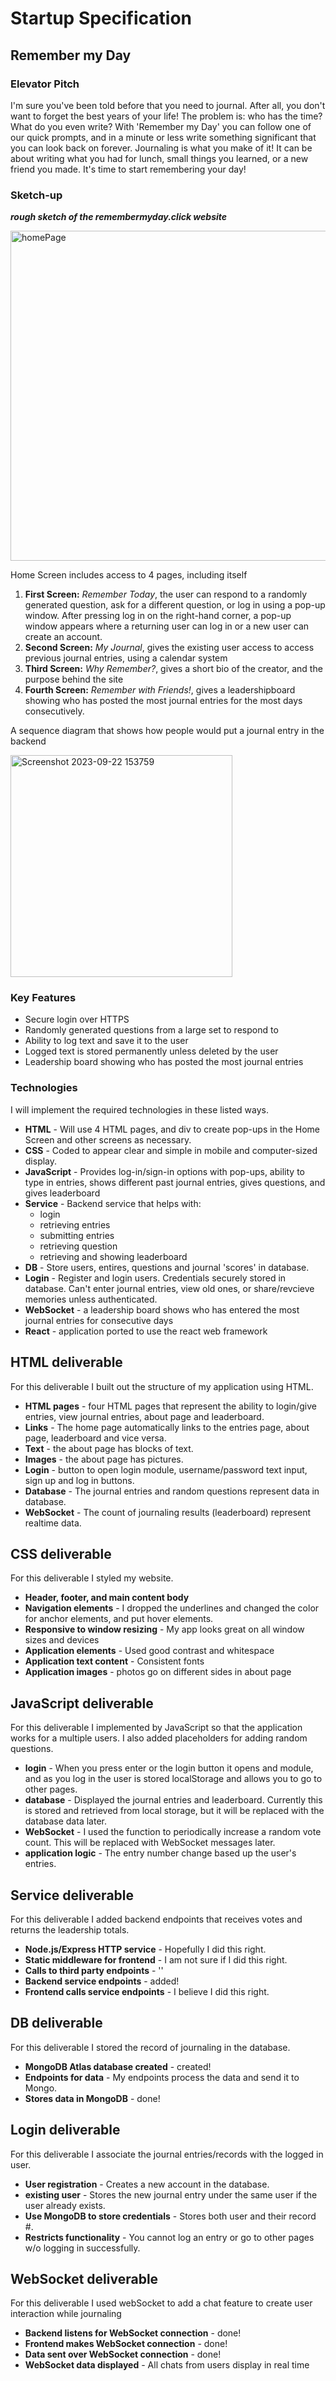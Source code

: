# Startup Specification
## Remember my Day

### Elevator Pitch

I'm sure you've been told before that you need to journal. After all, you don't want to forget the best years of your life! The problem is: who has the time? What do you even write? With 'Remember my Day' you can follow one of our quick prompts, and in a minute or less write something significant that you can look back on forever. Journaling is what you make of it! It can be about writing what you had for lunch, small things you learned, or a new friend you made. It's time to start remembering your day! 

### Sketch-up

***rough sketch of the remembermyday.click website***

<img width="528" alt="homePage" src="https://github.com/ambjarvi/cs260/assets/65629654/a842d5c2-f3b7-4578-9572-da7fb817d833">

Home Screen includes access to 4 pages, including itself

1. **First Screen:** *Remember Today*, the user can respond to a randomly generated question, ask for a different question, or log in using a pop-up window. After pressing log in on the right-hand corner, a pop-up window appears where a returning user can log in or a new user can create an account.
1. **Second Screen:** *My Journal*, gives the existing user access to access previous journal entries, using a calendar system
1. **Third Screen:** *Why Remember?*, gives a short bio of the creator, and the purpose behind the site
1. **Fourth Screen:** *Remember with Friends!*, gives a leadershipboard showing who has posted the most journal entries for the most days consecutively.

A sequence diagram that shows how people would put a journal entry in the backend

<img width="355" alt="Screenshot 2023-09-22 153759" src="https://github.com/ambjarvi/cs260/assets/65629654/e85228bb-6e4a-4a74-85a5-14c1552d1885">

### Key Features
- Secure login over HTTPS
- Randomly generated questions from a large set to respond to
- Ability to log text and save it to the user
- Logged text is stored permanently unless deleted by the user
- Leadership board showing who has posted the most journal entries
  
### Technologies

I will implement the required technologies in these listed ways.

- **HTML** - Will use 4 HTML pages, and div to create pop-ups in the Home Screen and other screens as necessary. 
- **CSS** - Coded to appear clear and simple in mobile and computer-sized display. 
- **JavaScript** - Provides log-in/sign-in options with pop-ups, ability to type in entries, shows different past journal entries, gives questions, and gives leaderboard   
- **Service** - Backend service that helps with:
  - login
  - retrieving entries 
  - submitting entries
  - retrieving question
  - retrieving and showing leaderboard
- **DB** - Store users, entires, questions and journal 'scores' in database.
- **Login** - Register and login users. Credentials securely stored in database. Can't enter journal entries, view old ones, or share/revcieve memories unless authenticated.
- **WebSocket** - a leadership board shows who has entered the most journal entries for consecutive days
- **React** - application ported to use the react web framework



## HTML deliverable

For this deliverable I built out the structure of my application using HTML.

- **HTML pages** - four HTML pages that represent the ability to login/give entries, view journal entries, about page and leaderboard.
- **Links** - The home page automatically links to the entries page, about page, leaderboard and vice versa.
- **Text** - the about page has blocks of text.
- **Images** - the about page has pictures. 
- **Login** - button to open login module, username/password text input, sign up and log in buttons.
- **Database** - The journal entries and random questions represent data in database.
- **WebSocket** - The count of journaling results (leaderboard) represent realtime data.

## CSS deliverable

For this deliverable I styled my website.

- **Header, footer, and main content body**
- **Navigation elements** - I dropped the underlines and changed the color for anchor elements, and put hover elements.
- **Responsive to window resizing** - My app looks great on all window sizes and devices
- **Application elements** - Used good contrast and whitespace
- **Application text content** - Consistent fonts
- **Application images** - photos go on different sides in about page

## JavaScript deliverable

For this deliverable I implemented by JavaScript so that the application works for a multiple users. I also added placeholders for adding random questions.

- **login** - When you press enter or the login button it opens and module, and as you log in the user is stored localStorage and allows you to go to other pages.
- **database** - Displayed the journal entries and leaderboard. Currently this is stored and retrieved from local storage, but it will be replaced with the database data later.
- **WebSocket** - I used the function to periodically increase a random vote count. This will be replaced with WebSocket messages later.
- **application logic** - The entry number change based up the user's entries.

## Service deliverable

For this deliverable I added backend endpoints that receives votes and returns the leadership totals.

- **Node.js/Express HTTP service** - Hopefully I did this right. 
- **Static middleware for frontend** - I am not sure if I did this right.
- **Calls to third party endpoints** - ''
- **Backend service endpoints** - added!
- **Frontend calls service endpoints** - I believe I did this right.
  
## DB deliverable

For this deliverable I stored the record of journaling in the database.

- **MongoDB Atlas database created** - created!
- **Endpoints for data** - My endpoints process the data and send it to Mongo.
- **Stores data in MongoDB** - done!

## Login deliverable

For this deliverable I associate the journal entries/records with the logged in user.

- **User registration** - Creates a new account in the database.
- **existing user** - Stores the new journal entry under the same user if the user already exists.
- **Use MongoDB to store credentials** - Stores both user and their record #.
- **Restricts functionality** - You cannot log an entry or go to other pages w/o logging in successfully.
## WebSocket deliverable

For this deliverable I used webSocket to add a chat feature to create user interaction while journaling

- **Backend listens for WebSocket connection** - done!
- **Frontend makes WebSocket connection** - done!
- **Data sent over WebSocket connection** - done!
- **WebSocket data displayed** - All chats from users display in real time

